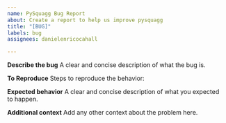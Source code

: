 ```yaml
---
name: PySquagg Bug Report
about: Create a report to help us improve pysquagg
title: "[BUG]"
labels: bug
assignees: danielenricocahall

---
```


**Describe the bug**
A clear and concise description of what the bug is.

**To Reproduce**
Steps to reproduce the behavior:

**Expected behavior**
A clear and concise description of what you expected to happen.

**Additional context**
Add any other context about the problem here.
